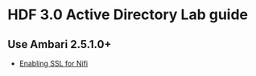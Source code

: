 # HDF 3.0 Active Directory Lab guide
## Use Ambari 2.5.1.0+
* [Enabling SSL for Nifi](https://docs.hortonworks.com/HDPDocuments/HDF3/HDF-3.0.0/bk_security/content/ch_enabling-ssl-for-nifi.html)


